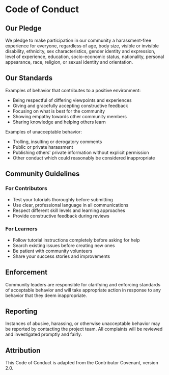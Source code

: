 # Code of Conduct

## Our Pledge

We pledge to make participation in our community a harassment-free experience for everyone, regardless of age, body size, visible or invisible disability, ethnicity, sex characteristics, gender identity and expression, level of experience, education, socio-economic status, nationality, personal appearance, race, religion, or sexual identity and orientation.

## Our Standards

Examples of behavior that contributes to a positive environment:

* Being respectful of differing viewpoints and experiences
* Giving and gracefully accepting constructive feedback
* Focusing on what is best for the community
* Showing empathy towards other community members
* Sharing knowledge and helping others learn

Examples of unacceptable behavior:

* Trolling, insulting or derogatory comments
* Public or private harassment
* Publishing others' private information without explicit permission
* Other conduct which could reasonably be considered inappropriate

## Community Guidelines

### For Contributors
* Test your tutorials thoroughly before submitting
* Use clear, professional language in all communications
* Respect different skill levels and learning approaches
* Provide constructive feedback during reviews

### For Learners
* Follow tutorial instructions completely before asking for help
* Search existing issues before creating new ones
* Be patient with community volunteers
* Share your success stories and improvements

## Enforcement

Community leaders are responsible for clarifying and enforcing standards of acceptable behavior and will take appropriate action in response to any behavior that they deem inappropriate.

## Reporting

Instances of abusive, harassing, or otherwise unacceptable behavior may be reported by contacting the project team. All complaints will be reviewed and investigated promptly and fairly.

## Attribution

This Code of Conduct is adapted from the Contributor Covenant, version 2.0.